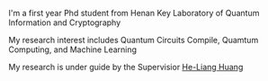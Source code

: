 

I'm a first year Phd student from Henan Key Laboratory of Quantum Information and Cryptography

My research interest includes Quantum Circuits Compile, Quamtum Computing, and Machine Learning

My research is under guide by the  Supervisior  [He-Liang Huang](http://staff.ustc.edu.cn/~quanhhl/)

